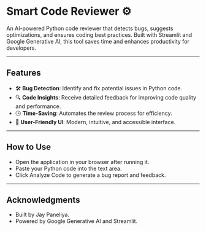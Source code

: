 # **Smart Code Reviewer** ⚙️  

An AI-powered Python code reviewer that detects bugs, suggests optimizations, and ensures coding best practices. Built with Streamlit and Google Generative AI, this tool saves time and enhances productivity for developers.  

---

## **Features**  
- 🛠️ **Bug Detection**: Identify and fix potential issues in Python code.  
- 🔍 **Code Insights**: Receive detailed feedback for improving code quality and performance.  
- 🕒 **Time-Saving**: Automates the review process for efficiency.  
- 🎨 **User-Friendly UI**: Modern, intuitive, and accessible interface.  

---

## How to Use
- Open the application in your browser after running it.
- Paste your Python code into the text area.
- Click Analyze Code to generate a bug report and feedback.

---

## Acknowledgments
- Built by Jay Paneliya.
- Powered by Google Generative AI and Streamlit.
